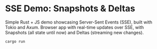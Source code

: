 # SSE Demo: Snapshots & Deltas

Simple Rust + JS demo showcasing Server-Sent Events (SSE), built with Tokio and Axum.
Browser app with real-time updates over SSE, with Snapshots (all state until now) and Deltas (streaming new changes).

```
cargo run
```
